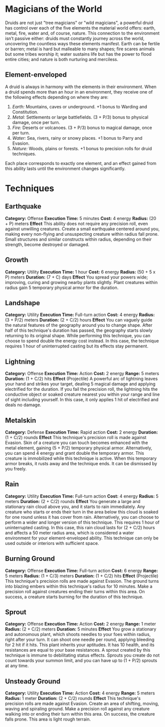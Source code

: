 # Magicians of the World 
Druids are not just "tree magicians" or "wild magicians", a powerful druid has control over each of the five elements the material world offers: earth, metal, fire, water and, of course, nature. This connection to the environment isn’t passive either: druids must constantly journey across the world, uncovering the countless ways these elements manifest. Earth can be fertile or barren; metal is hard but malleable to many shapes; fire scares animals but some tribes worship it; water sustains life but has the power to flood entire cities; and nature is both nurturing and merciless.

## Element-enveloped
A druid is always in harmony with the elements in their environment. When a druid spends more than an hour in an environment, they receive one of the following effects depending on where they are:
1. *Earth:* Mountains, caves or underground. +1 bonus to Warding and Constitution.
2. *Metal:* Settlements or large battlefields. (3 + P/3) bonus to physical damage, once per turn.
3. *Fire:* Deserts or volcanoes. (3 + P/3) bonus to magical damage, once per turn.
4. *Water:* Sea, rivers, rainy or snowy places. +1 bonus to Parry and Evasion.
5. *Nature:* Woods, plains or forests. +1 bonus to precision rolls for druid techniques. 

Each place corresponds to exactly one element, and an effect gained from this ability lasts until the environment changes significantly.

# Techniques
## Earthquake
**Category:** Offense
**Execution Time:** 5 minutes
**Cost:** 4 energy
**Radius:** (20 + P) meters
**Effect**
	 This ability does not require any precision roll, even against unwilling creatures.
	 Create a small earthquake centered around you, making every non-flying and unsuspecting creature within radius fall prone. Small structures and similar constructs within radius, depending on their strength, become destroyed or damaged.

## Growth
**Category:** Utility
**Execution Time:** 1 hour
**Cost:** 6 energy
**Radius:** (50 + 5 x P) meters
**Duration:** (7 + C) days
**Effect**
	You spread your powers wide; improving, curing and growing nearby plants slightly. Plant creatures within radius gain 5 temporary physical armor for the duration. 

## Landshape
**Category:** Utility
**Execution Time:** Full-turn action
**Cost:** 4 energy
**Radius:** (3 + P/2) meters
**Duration:** (2 + C/2) hours
**Effect**
	You can vaguely guide the natural features of the geography around you to change shape. After half of this technique's duration has passed, the geography starts slowly returning to its original shape. While performing this technique, you can choose to spend double the energy cost instead. In this case, the technique requires 1 hour of uninterrupted casting but its effects stay permanent.  

## Lightning
**Category:** Offense
**Execution Time:** Action
**Cost:** 2 energy
**Range:** 5 meters
**Duration:** (1 + C/2) hits
**Effect**
	(Projectile)
	A powerful arc of lightning leaves your hand and strikes your target, dealing 5 magical damage and applying electrified for the duration. 
	If you fail the precision roll, the lightning hits the conductive object or soaked creature nearest you within your range and line of sight including yourself. In this case, it only applies 1 hit of electrified and deals no damage. 

## Metalskin
**Category:** Defense
**Execution Time:** Rapid action
**Cost:** 2 energy
**Duration:** (1 + C/2) rounds
**Effect**
	This technique's precision roll is made against Evasion.
	Skin of a creature you can touch becomes enhanced with the metal element, gaining (5 + P/2) temporary physical armor. Alternatively, you can spend 4 energy and grant double the temporary armor. This creature is immobilized while this technique is active. When this temporary armor breaks, it rusts away and the technique ends. It can be dismissed by you freely.

## Rain
**Category:** Utility
**Execution Time:** Full-turn action
**Cost:** 4 energy
**Radius:** 5 meters
**Duration:** (2 + C/2) rounds
**Effect**
	You generate a large and stationary rain cloud above you, and it starts to rain immediately. Any creature who starts or ends their turn in the area below this cloud is soaked for one round unless it has cover from rain.
	Alternatively, you can choose to perform a wider and longer version of this technique. This requires 1 hour of uninterrupted casting. In this case, this rain cloud lasts for (2 + C/2) hours and affects a 50 meter radius area, which is considered a water environment for your element-enveloped ability.
	This technique can only be used outside or interiors with sufficient space.

## Burning Ground
**Category:** Offense
**Execution Time:** Full-turn action
**Cost:** 6 energy
**Range:** 5 meters
**Radius:** (1 + C/3) meters
**Duration:** (1 + C/2) hits
**Effect**
	(Projectile)
	This technique's precision rolls are made against Evasion.
	The ground turns into blazing embers within this technique's radius for 10 minutes. Make a precision roll against creatures ending their turns within this area. On success, a creature starts burning for the duration of this technique.

## Sprout
**Category:** Offense
**Execution Time:** Action 
**Cost:** 2 energy
**Range:** 1 meter 
**Radius:** (2 + C/2) meters
**Duration:** 5 minutes
**Effect**
	You grow a stationary and autonomous plant, which shoots needles to your foes within radius, right after your turn. It can shoot one needle per round, applying bleeding for 2 hit if it hits.
	This plant inherits your aptitudes. It has 10 health, and its resistances are equal to your base resistances. 
	A sprout created by this technique is immune to debilitating status effects.
	Sprouts you create do not count towards your summon limit, and you can have up to (1 + P/2) sprouts at any time.

## Unsteady Ground
**Category:**  Utility
**Execution Time:** Action
**Cost:** 4 energy
**Range:** 5 meters
**Radius:** 1 meter
**Duration:** (2 + C/2) rounds
**Effect**
	This technique's precision rolls are made against Evasion.
	Create an area of shifting, moving, waving and spiraling ground. Make a precision roll against any creature walking into or ending their turn within this area. On success, the creature falls prone.
	This area is light rough terrain.